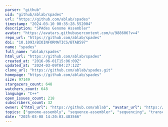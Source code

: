 ```yaml
---
parser: "github"
uid: "github/ablab/spades"
url: "https://github.com/ablab/spades"
timestamp: "2024-03-10 00:35:28.552004"
description: "SPAdes Genome Assembler"
avatar: "https://avatars.githubusercontent.com/u/988606?v=4"
repo_url: "https://github.com/ablab/spades"
doi: "10.1093/BIOINFORMATICS/BTAB597"
name: "spades"
full_name: "ablab/spades"
html_url: "https://github.com/ablab/spades"
created_at: "2016-06-01T15:06:09Z"
updated_at: "2024-03-09T04:27:12Z"
clone_url: "https://github.com/ablab/spades.git"
homepage: "https://github.com/ablab/spades"
size: 97149
stargazers_count: 648
watchers_count: 648
language: "C++"
open_issues_count: 218
subscribers_count: 32
owner: {"html_url": "https://github.com/ablab", "avatar_url": "https://avatars.githubusercontent.com/u/988606?v=4", "login": "ablab", "type": "Organization"}
topics: ["genome-assembly", "sequence-assembler", "sequencing", "transcriptome-assembly", "illumina", "metagenome-assembly", "next-generation-sequencing"]
date: "2025-03-08 14:20:03.483566"
---
```

